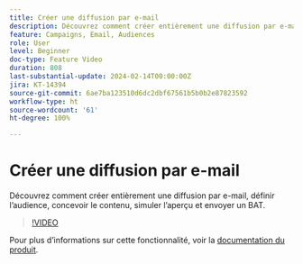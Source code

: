 ```yaml
---
title: Créer une diffusion par e-mail
description: Découvrez comment créer entièrement une diffusion par e-mail, définir l’audience, concevoir le contenu, simuler l’aperçu et envoyer un BAT.
feature: Campaigns, Email, Audiences
role: User
level: Beginner
doc-type: Feature Video
duration: 808
last-substantial-update: 2024-02-14T00:00:00Z
jira: KT-14394
source-git-commit: 6ae7ba123510d6dc2dbf67561b5b0b2e87823592
workflow-type: ht
source-wordcount: '61'
ht-degree: 100%

---
```



# Créer une diffusion par e-mail

Découvrez comment créer entièrement une diffusion par e-mail, définir l’audience, concevoir le contenu, simuler l’aperçu et envoyer un BAT.

>[!VIDEO](https://video.tv.adobe.com/v/3425866/?learn=on)

Pour plus d’informations sur cette fonctionnalité, voir la [documentation du produit](https://experienceleague.adobe.com/docs/campaign-web/v8/msg/gs-deliveries.html?lang=fr).